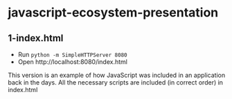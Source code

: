 javascript-ecosystem-presentation
=================================

## 1-index.html
* Run `python -m SimpleHTTPServer 8080`
* Open http://localhost:8080/index.html

This version is an example of how JavaScript was included in an application back in the days.
All the necessary scripts are included (in correct order) in index.html
